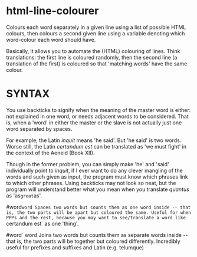 html-line-colourer
======================

Colours each word separately in a given line using a list of possible HTML colours, then colours a second given line using a variable denoting which word-colour each word should have.

Basically, it allows you to automate the (HTML) colouring of lines. Think translations: the first line is coloured randomly, then the second line (a translation of the first) is coloured so that 'matching words' have the same colour.

SYNTAX
======

You use backticks to signify when the meaning of the master word is either:
	not explained in one word, or
	needs adjacent words to be considered.
That is, when a 'word' in either the master or the slave is not actually just one word separated by spaces.

For example, the Latin *inquit* means 'he said'. But 'he said' is two words.
Worse still, the Latin *certandum est* can be translated as 'we must fight' in the context of the Aeneid (Book XII).


Though in the former problem, you can simply make 'he' and 'said' individually point to *inquit*, if I ever want to do any clever mangling of the words and such given as input, the program must know which phrases link to which other phrases. Using backticks may not look so neat, but the program will understand better what you mean when you translate *quantus* as 'as`great`as'.


#word`word
Spaces two words but counts them as one word inside -- that is, the two parts will be apart but coloured the same. Useful for when PPPs and the rest, because you may want to see/translate a word like `certandum est` as one 'thing'.

#word` word
Joins two words but counts them as separate words inside -- that is, the two parts will be together but coloured differently. Incredibly useful for prefixes and suffixes and Latin (e.g. telumque)
